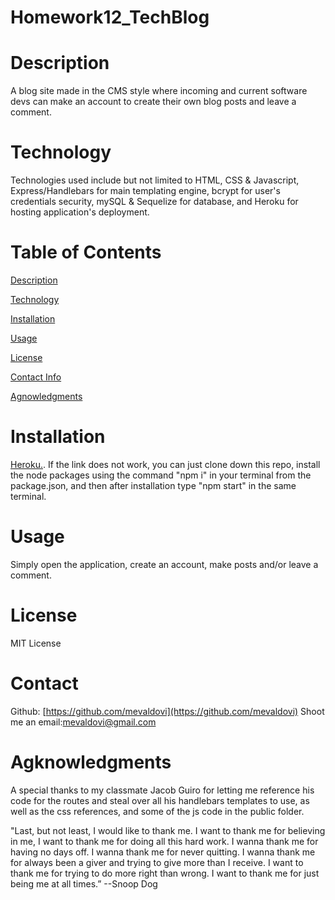 # Homework12_TechBlog

# Description
A blog site made in the CMS style where incoming and current software devs can make an account to create their own blog posts and leave a comment.

# Technology
Technologies used include but not limited to HTML, CSS & Javascript, Express/Handlebars for main templating engine, bcrypt for user's credentials security, mySQL & Sequelize for database, and Heroku for hosting application's deployment.

# Table of Contents
[Description](https://github.com/mevaldovi/Homework12_TechBlog#Description)


[Technology](https://github.com/mevaldovi/Homework12_TechBlog#Technology)


[Installation](https://github.com/mevaldovi/Homework12_TechBlog#Installation)


[Usage](https://github.com/mevaldovi/Homework12_TechBlog#Usage)


[License](https://github.com/mevaldovi/Homework12_TechBlog#License)


[Contact Info](https://github.com/mevaldovi/Homework12_TechBlog#Contact)


[Agnowledgments](https://github.com/mevaldovi/Homework12_TechBlog#Agknowledgments)

# Installation
[Heroku.](https://tech-blog-mv.herokuapp.com/). 
If the link does not work, you can just clone down this repo, install the node packages using the command "npm i" in your terminal from the package.json, and then after installation type "npm start" in the same terminal.
# Usage
Simply open the application, create an account, make posts and/or leave a comment.
# License
MIT License
# Contact
Github: [https://github.com/mevaldovi](https://github.com/mevaldovi)
Shoot me an email:[mevaldovi@gmail.com](mailto:mevaldovi@gmail.com)
# Agknowledgments
A special thanks to my classmate Jacob Guiro for letting me reference his code for the routes and steal over all his handlebars templates to use, as well as the css references, and some of the js code in the public folder.

"Last, but not least, I would like to thank me. I want to thank me for believing in me, I want to thank me for doing all this hard work. I wanna thank me for having no days off. I wanna thank me for never quitting. I wanna thank me for always been a giver and trying to give more than I receive. I want to thank me for trying to do more right than wrong. I want to thank me for just being me at all times.” --Snoop Dog